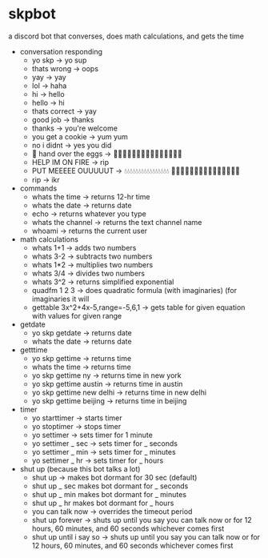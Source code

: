 # skpbot
a discord bot that converses, does math calculations, and gets the time
- conversation responding
  - yo skp -> yo sup
  - thats wrong -> oops
  - yay -> yay
  - lol -> haha
  - hi -> hello
  - hello -> hi
  - thats correct -> yay
  - good job -> thanks
  - thanks -> you're welcome
  - you get a cookie -> yum yum
  - no i didnt -> yes you did
  - 🔫 hand over the eggs -> 🥚🥚🥚🥚🥚🥚🥚🥚🥚🥚🥚🥚🥚🥚🥚
  - HELP IM ON FIRE -> rip
  - PUT MEEEEE OUUUUUT -> 💧💧💧💧💧💧💧💧💧💧💧💧💧💧💧💧 🧯🧯🧯🧯🧯🧯🧯🧯🧯🧯🧯🧯🧯🧯🧯
  - rip -> ikr
- commands
  - whats the time -> returns 12-hr time
  - whats the date -> returns date
  - echo <whatever> -> returns whatever you type
  - whats the channel -> returns the text channel name
  - whoami -> returns the current user
- math calculations
  - whats 1+1 -> adds two numbers
  - whats 3-2 -> subtracts two numbers
  - whats 1*2 -> multiplies two numbers
  - whats 3/4 -> divides two numbers
  - whats 3^2 -> returns simplified exponential
  - quadfm 1 2 3 -> does quadratic formula (with imaginaries) (for imaginaries it will
  - gettable 3x^2+4x-5,range=-5,6,1 -> gets table for given equation with values for given range
- getdate
  - yo skp getdate -> returns date
  - whats the date -> returns date
- getttime
  - yo skp gettime -> returns time
  - whats the time -> returns time
  - yo skp gettime ny -> returns time in new york
  - yo skp gettime austin -> returns time in austin
  - yo skp gettime new delhi -> returns time in new delhi
  - yo skp gettime beijing -> returns time in beijing
- timer
  - yo starttimer -> starts timer
  - yo stoptimer -> stops timer
  - yo settimer -> sets timer for 1 minute
  - yo settimer _ sec -> sets timer for _ seconds
  - yo settimer _ min -> sets timer for _ minutes
  - yo settimer _ hr -> sets timer for _ hours
- shut up (because this bot talks a lot)
  - shut up -> makes bot dormant for 30 sec (default)
  - shut up _ sec makes bot dormant for _ seconds
  - shut up _ min makes bot dormant for _ minutes
  - shut up _ hr makes bot dormant for _ hours
  - you can talk now -> overrides the timeout period
  - shut up forever -> shuts up until you say you can talk now or for 12 hours, 60 minutes, and 60 seconds whichever comes first
  - shut up until i say so -> shuts up until you say you can talk now or for 12 hours, 60 minutes, and 60 seconds whichever comes first
